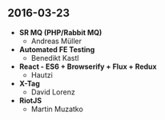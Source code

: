2016-03-23
----------
- **SR MQ (PHP/Rabbit MQ)**
  - Andreas Müller
- **Automated FE Testing**
  - Benedikt Kastl
- **React - ES6 + Browserify + Flux + Redux**
  - Hautzi
- **X-Tag**
  - David Lorenz
- **RiotJS**
  - Martin Muzatko
